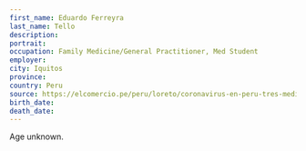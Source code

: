 ```yaml
---
first_name: Eduardo Ferreyra
last_name: Tello
description: 
portrait: 
occupation: Family Medicine/General Practitioner, Med Student
employer: 
city: Iquitos
province: 
country: Peru
source: https://elcomercio.pe/peru/loreto/coronavirus-en-peru-tres-medicos-mas-fallecieron-en-las-ultimas-horas-en-iquitos-noticia/
birth_date: 
death_date: 
---
```


Age unknown.